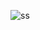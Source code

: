 
![ss](https://user-images.githubusercontent.com/34100011/185744926-e9ef19be-782f-4f92-ad7e-3595f7477718.JPG)
